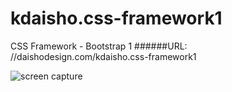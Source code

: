 # kdaisho.css-framework1
CSS Framework - Bootstrap 1
######URL: //daishodesign.com/kdaisho.css-framework1

<img style="display:block; margin: 0 auto;" src="http://daishodesign.com/kdaisho.css-framework1/img/css-framework1.jpg" alt="screen capture">
